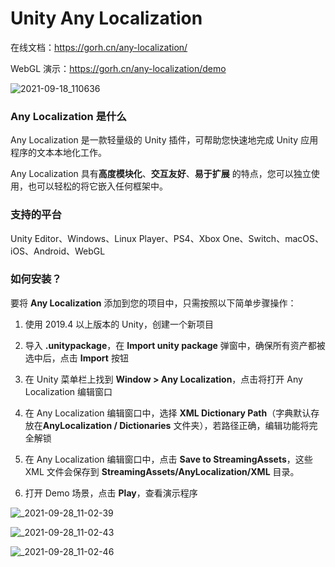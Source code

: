 # Unity Any Localization

在线文档：https://gorh.cn/any-localization/

WebGL 演示：https://gorh.cn/any-localization/demo

![2021-09-18_110636](https://user-images.githubusercontent.com/49583943/135221816-5588d14f-d0c6-4622-bcc4-342119f734b6.png)


<h3 id="what-is-any-localization">Any Localization 是什么</h3>

Any Localization 是一款轻量级的 Unity 插件，可帮助您快速地完成 Unity 应用程序的文本本地化工作。

Any Localization 具有**高度模块化**、**交互友好**、**易于扩展** 的特点，您可以独立使用，也可以轻松的将它嵌入任何框架中。

<h3 id="supported-platforms"><span onclick="window.location.href='#supported-platforms';">支持的平台</span></h3>
Unity Editor、Windows、Linux Player、PS4、Xbox One、Switch、macOS、iOS、Android、WebGL

<h3 id="how-to-install"><span onclick="window.location.href='#how-to-install';">如何安装？</span></h3>

要将 **Any Localization** 添加到您的项目中，只需按照以下简单步骤操作：

1. 使用 2019.4 以上版本的 Unity，创建一个新项目

2. 导入 **.unitypackage**，在 **Import unity package** 弹窗中，确保所有资产都被选中后，点击 **Import** 按钮
 
3. 在 Unity 菜单栏上找到 **Window > Any Localization**，点击将打开 Any Localization 编辑窗口

4. 在 Any Localization 编辑窗口中，选择 **XML Dictionary Path**（字典默认存放在**AnyLocalization / Dictionaries** 文件夹），若路径正确，编辑功能将完全解锁

5. 在 Any Localization 编辑窗口中，点击 **Save to StreamingAssets**，这些 XML 文件会保存到 **StreamingAssets/AnyLocalization/XML** 目录。

6. 打开 Demo 场景，点击 **Play**，查看演示程序


![_2021-09-28_11-02-39](https://user-images.githubusercontent.com/49583943/135222116-5f4b3338-a136-4395-81d0-be77b51e91f7.png)

![_2021-09-28_11-02-43](https://user-images.githubusercontent.com/49583943/135222127-4664579c-577b-4b04-b711-e69e4d11930f.png)

![_2021-09-28_11-02-46](https://user-images.githubusercontent.com/49583943/135222159-21b955ab-35ad-4f8b-bfa2-2a425edbd032.png)
